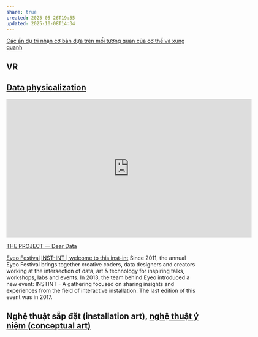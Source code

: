 ```yaml
---
share: true
created: 2025-05-26T19:55
updated: 2025-10-08T14:34
---
```

[Các ẩn dụ tri nhận cơ bản dựa trên mối tương quan của cơ thể và xung quanh](../../../%E2%9A%A1Hi%E1%BB%83u%20bi%E1%BA%BFt%20s%C3%A2u/Ngh%C4%A9%20v%E1%BB%81%20vi%E1%BB%87c%20ngh%C4%A9/Khoa%20h%E1%BB%8Dc%20nh%E1%BA%ADn%20th%E1%BB%A9c/%E1%BA%A8n%20d%E1%BB%A5/C%C3%A1c%20%E1%BA%A9n%20d%E1%BB%A5%20tri%20nh%E1%BA%ADn%20c%C6%A1%20b%E1%BA%A3n%20d%E1%BB%B1a%20tr%C3%AAn%20m%E1%BB%91i%20t%C6%B0%C6%A1ng%20quan%20c%E1%BB%A7a%20c%C6%A1%20th%E1%BB%83%20v%C3%A0%20xung%20quanh.md)

## VR
## [Data physicalization](https://en.wikipedia.org/wiki/Data_physicalization)

<iframe title="vimeo-player" src="https://player.vimeo.com/video/133608605?h=43b6015742" width="640" height="360" frameborder="0"    allowfullscreen></iframe>

[THE PROJECT — Dear Data](https://www.dear-data.com/theproject)

[Eyeo Festival](https://vimeo.com/eyeofestival)
[INST-INT \| welcome to this inst-int](https://inst-int.com/)
Since 2011, the annual Eyeo Festival brings together creative coders, data designers and creators working at the intersection of data, art & technology for inspiring talks, workshops, labs and events. In 2013, the team behind Eyeo introduced a new event: INSTINT - A gathering focused on sharing insights and experiences from the field of interactive installation. The last edition of this event was in 2017.


## Nghệ thuật sắp đặt (installation art), [nghệ thuật ý niệm (conceptual art)](https://tiasang.com.vn/van-hoa/nghe-thuat-y-niem-1521/)
